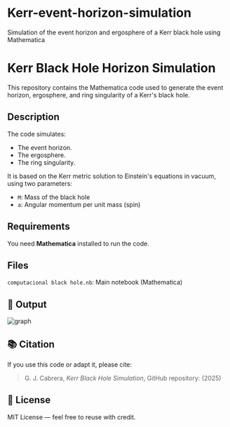 # Kerr-event-horizon-simulation
Simulation of the event horizon and ergosphere of a Kerr black hole using Mathematica
# Kerr Black Hole Horizon Simulation

This repository contains the Mathematica code used to generate the event horizon, ergosphere, and ring singularity of a Kerr's black hole.

## Description
The code simulates:
- The event horizon.
- The ergosphere.
- The ring singularity.

It is based on the Kerr metric solution to Einstein's equations in vacuum, using two parameters:
- `M`: Mass of the black hole
- `a`: Angular momentum per unit mass (spin)

##  Requirements
You need **Mathematica** installed to run the code.

##  Files
`computacional black hole.nb`: Main notebook (Mathematica)


## 📸 Output
![graph](https://github.com/user-attachments/assets/fa3f8cd8-4bc7-4200-b31f-188f1b2f5f34)


## 📚 Citation
If you use this code or adapt it, please cite:

> G. J. Cabrera, _Kerr Black Hole Simulation_, GitHub repository:  (2025)

## 🧾 License

MIT License — feel free to reuse with credit.
